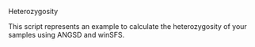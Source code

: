 Heterozygosity

This script represents an example to calculate the heterozygosity of your samples using ANGSD and winSFS.


